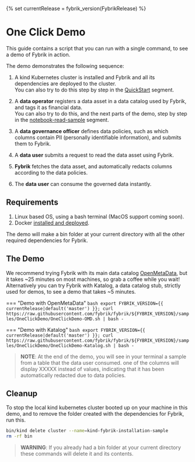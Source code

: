 {% set currentRelease = fybrik_version(FybrikRelease) %}

# One Click Demo

This guide contains a script that you can run with a single command, to see a demo of Fybrik in action.  

The demo demonstrates the following sequence:

1.  A kind Kubernetes cluster is installed and Fybrik and all its dependencies are deployed to the cluster.  
You can also try to do this step by step in the [QuickStart](./quickstart.md) segment.

2.  A **data operator** registers a data asset in a data catalog used by Fybrik, and tags it as financial data.  
You can also try to do this, and the next parts of the demo, step by step in the [notebook-read-sample](../samples/notebook-read.md) segment.


3.  A **data governance officer** defines data policies, such as which columns contain PII (personally identifiable information), and submits them to Fybrik.

4.  A **data user** submits a request to read the data asset using Fybrik.

5.  **Fybrik** fetches the data asset, and automatically redacts columns according to the data policies.

6.  The **data user** can consume the governed data instantly.

## Requirements

1. Linux based OS, using a bash terminal (MacOS support coming soon).
2. Docker [installed and deployed](https://docs.docker.com/get-docker/). 

The demo will make a bin folder at your current directory with all the other required dependencies for Fybrik.

## The Demo
We recommend trying Fybrik with its main data catalog [OpenMetaData](https://open-metadata.org/), but it takes ~25 minutes on most machines, so grab a coffee while you wait!  
Alternatively you can try Fybrik with Katalog,  a data catalog stub, strictly used for demos, to see a demo that takes ~5 minutes.

=== "Demo with OpenMetaData" 
    ```bash
    export FYBRIK_VERSION={{ currentRelease|default('master') }}; curl https://raw.githubusercontent.com/fybrik/fybrik/${FYBRIK_VERSION}/samples/OneClickDemo/OneClickDemo-OMD.sh | bash -
    ```

=== "Demo with Katalog" 
    ```bash
    export FYBRIK_VERSION={{ currentRelease|default('master') }}; curl https://raw.githubusercontent.com/fybrik/fybrik/${FYBRIK_VERSION}/samples/OneClickDemo/OneClickDemo-Katalog.sh | bash -
    ```

> **NOTE**: At the end of the demo, you will see in your terminal a sample from a table that the data user consumed. one of the columns will display XXXXX instead of values, indicating that it has been automatically redacted due to data policies.

## Cleanup

To stop the local kind kubernetes cluster booted up on your machine in this demo, and to remove the folder created with the dependencies for Fybrik, run this.  

```bash
bin/kind delete cluster --name=kind-fybrik-installation-sample
rm -rf bin 
```

> **WARNING**: If you already had a bin folder at your current directory these commands will delete it and its contents.
